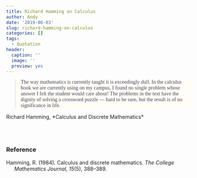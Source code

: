 ```yaml
---
title: Richard Hamming on Calculus
author: Andy
date: '2019-06-03'
slug: richard-hamming-on-calculus
categories: []
tags:
  - Quotation
header:
  caption: ''
  image: ''
  preview: yes
---
```


<link href="https://fonts.googleapis.com/css?family=Special+Elite&display=swap" rel="stylesheet"> 

<blockquote style = "font-family: 'Special Elite'; background: #fffdf5; color: #3f3f5a;">The way mathematics is currently taught it is exceedingly dull. In the calculus book we are currently using on my campus, I found no single problem whose answer I felt the student would care about! The problems in the text have the dignity of solving a crossword puzzle &mdash; hard to be sure, but the result is of no significance in life.</blockquote>
<cite style="font-style: normal;">Richard Hamming, *Calculus and Discrete Mathematics*</cite>

<br /><br />


### Reference

<p style="text-indent: -22px; margin-left: 22px;">Hamming, R. (1984). Calculus and discrete mathematics. <i>The College Mathematics Journal, 15</i>(5), 388&ndash;389.</p>